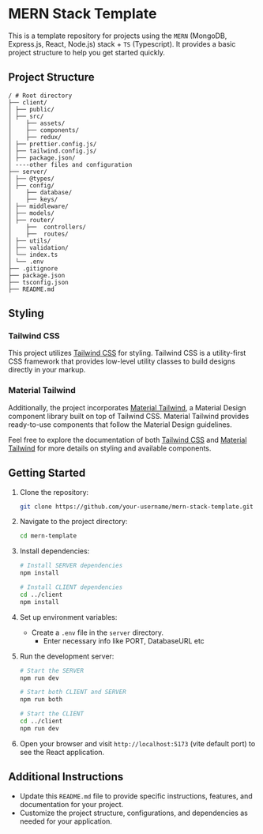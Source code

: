 # MERN Stack Template

This is a template repository for projects using the `MERN` (MongoDB, Express.js, React, Node.js) stack + `TS` (Typescript). It provides a basic project structure to help you get started quickly.

## Project Structure

```
/ # Root directory
├── client/    
│ ├── public/   
│ ├── src/   
│    ├── assets/   
│    ├── components/   
│    ├── redux/   
│ ├── prettier.config.js/      
│ ├── tailwind.config.js/      
│ ├── package.json/      
│ ----other files and configuration  
├── server/     
│ ├── @types/   
│ ├── config/
│    ├── database/
│    ├── keys/
│ ├── middleware/ 
│ ├── models/  
│ ├── router/ 
│    ├──  controllers/
│    ├──  routes/
│ ├── utils/ 
│ ├── validation/  
│ └── index.ts 
│ └── .env 
├── .gitignore 
├── package.json 
├── tsconfig.json 
├── README.md 

````

## Styling

### Tailwind CSS

This project utilizes [Tailwind CSS](https://tailwindcss.com/) for styling. Tailwind CSS is a utility-first CSS framework that provides low-level utility classes to build designs directly in your markup.

### Material Tailwind

Additionally, the project incorporates [Material Tailwind](https://material-tailwind.com/), a Material Design component library built on top of Tailwind CSS. Material Tailwind provides ready-to-use components that follow the Material Design guidelines.

Feel free to explore the documentation of both [Tailwind CSS](https://tailwindcss.com/docs) and [Material Tailwind](https://material-tailwind.com/docs) for more details on styling and available components.

## Getting Started

1. Clone the repository:

   ```bash
   git clone https://github.com/your-username/mern-stack-template.git

2. Navigate to the project directory:

   ```bash
   cd mern-template
   ```

3. Install dependencies:

   ```bash
   # Install SERVER dependencies
   npm install

   # Install CLIENT dependencies
   cd ../client
   npm install
   ```

4. Set up environment variables:

   - Create a `.env` file in the `server` directory.
      - Enter necessary info like PORT, DatabaseURL etc 

5. Run the development server:

   ```bash
   # Start the SERVER
   npm run dev

   # Start both CLIENT and SERVER
   npm run both

   # Start the CLIENT
   cd ../client
   npm run dev 
   ```

6. Open your browser and visit `http://localhost:5173` (vite default port) to see the React application.

## Additional Instructions

- Update this `README.md` file to provide specific instructions, features, and documentation for your project.
- Customize the project structure, configurations, and dependencies as needed for your application.

